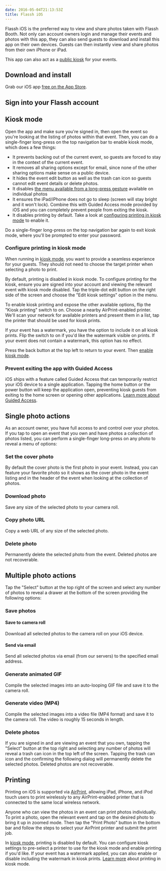 ```yaml
---
date: 2016-05-04T21:13:53Z
title: Flassh iOS
---
```


Flassh iOS is the preferred way to view and share photos taken with Flassh Booth. Not only can account owners login and manage their events and photos with this app, they can also send guests to download and install this app on their own devices. Guests can then instantly view and share photos from their own iPhone or iPad.

This app can also act as a [public kiosk](#kiosk-mode) for your events.

## Download and install

Grab our iOS app [free on the App Store](https://itunes.apple.com/us/app/flassh/id997489106?mt=8).

## Sign into your Flassh account

## Kiosk mode

Open the app and make sure you're signed in, then open the event so you're looking at the listing of photos within that event. Then, you can do a single-finger long-press on the top navigation bar to enable kiosk mode, which does a few things:

- It prevents backing out of the current event, so guests are forced to stay in the context of the current event.
- It removes all sharing options except for email, since none of the other sharing options make sense on a public device.
- It hides the event edit button as well as the trash can icon so guests cannot edit event details or delete photos.
- It disables [the menu available from a long-press gesture](#single-photo-actions) available on individual photos
- It ensures the iPad/iPhone does not go to sleep (screen will stay bright and it won't lock). Combine this with Guided Access mode provided by iOS and you can completely prevent people from exiting the kiosk.
- It disables printing by default. Take a look at [configuring printing in kiosk mode](#configure-printing-in-kiosk-mode) to enable it.

Do a single-finger long-press on the top navigation bar again to exit kiosk mode, where you'll be prompted to enter your password.

### Configure printing in kiosk mode

When running in [kiosk mode](#kiosk-mode), you want to provide a seamless experience for your guests. They should not need to choose the target printer when selecting a photo to print.

By default, printing is disabled in kiosk mode. To configure printing for the kiosk, ensure you are signed into your account and viewing the relevant event with kiosk mode disabled. Tap the triple-dot edit button on the right side of the screen and choose the "Edit kiosk settings" option in the menu.

To enable kiosk printing and expose the other available options, flip the "Kiosk printing" switch to on. Choose a nearby AirPrint-enabled printer. We'll scan your network for available printers and present them in a list, tap the printer that should be used for kiosk prints.

If your event has a watermark, you have the option to include it on all kiosk prints. Flip the switch to on if you'd like the watermark visible on prints. If your event does not contain a watermark, this option has no effect.

Press the back button at the top left to return to your event. Then [enable kiosk mode](#kiosk-mode).

### Prevent exiting the app with Guided Access

iOS ships with a feature called Guided Access that can temporarily restrict your iOS device to a single application. Tapping the home button or the power button will keep the application open, preventing kiosk guests from exiting to the home screen or opening other applications. [Learn more about Guided Access](https://support.apple.com/en-us/HT202612).

## Single photo actions

As an account owner, you have full access to and control over your photos. If you tap to open an event that you own and have photos a collection of photos listed, you can perform a single-finger long-press on any photo to reveal a menu of options:

### Set the cover photo

By default the cover photo is the first photo in your event. Instead, you can feature your favorite photo so it shows as the cover photo in the event listing and in the header of the event when looking at the collection of photos.

### Download photo

Save any size of the selected photo to your camera roll.

### Copy photo URL

Copy a web URL of any size of the selected photo.

### Delete photo

Permanently delete the selected photo from the event. Deleted photos are not recoverable.

## Multiple photo actions

Tap the "Select" button at the top right of the screen and select any number of photos to reveal a drawer at the bottom of the screen providing the following options:

### Save photos

#### Save to camera roll

Download all selected photos to the camera roll on your iOS device.

#### Send via email

Send all selected photos via email (from our servers) to the specified email address.

### Generate animated GIF

Compile the selected images into an auto-looping GIF file and save it to the camera roll.

### Generate video (MP4)

Compile the selected images into a video file (MP4 format) and save it to the camera roll. The video is roughly 15 seconds in length.

### Delete photos

If you are signed in and are viewing an event that you own, tapping the "Select" button at the top right and selecting any number of photos will reveal a trash can icon in the top left of the screen. Tapping the trash can icon and the confirming the following dialog will permanently delete the selected photos. Deleted photos are not recoverable.

## Printing

Printing on iOS is supported via [AirPrint](https://support.apple.com/en-us/HT201311), allowing iPad, iPhone, and iPod touch users to print wirelessly to any AirPrint-enabled printer that is connected to the same local wireless network.

Anyone who can view the photos in an event can print photos individually. To print a photo, open the relevant event and tap on the desired photo to bring it up in zoomed mode. Then tap the "Print Photo" button in the bottom bar and follow the steps to select your AirPrint printer and submit the print job.

In [kiosk mode](#kiosk-mode), printing is disabled by default. You can configure kiosk settings to pre-select a printer to use for the kiosk mode and enable printing if you'd like. If your event has a watermark applied, you can also enable or disable including the watermark in kiosk prints. [Learn more](#configure-printing-in-kiosk-mode) about printing in kiosk mode.
